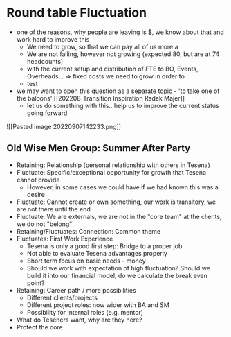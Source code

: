 # Round table Fluctuation

- one of the reasons, why people are leaving is $, we know about that and work hard to improve this
	- We need to grow, so that we can pay all of us more a
	- We are not falling, however not growing (expected 80, but are at 74 headcounts)
	- with the current setup and distribution of FTE to BO, Events, Overheads... => fixed costs we need to grow in order to 
	- test
- we may want to open this question as a separate topic - 'to take one of the baloons' [[202208_Transition Inspiration Radek Majer]]
	- let us do something with this.. help us to improve the current status going forward


![[Pasted image 20220907142233.png]]



## Old Wise Men Group: Summer After Party 

-   Retaining: Relationship (personal relationship with others in Tesena) 
-   Fluctuate: Specific/exceptional opportunity for growth that Tesena cannot provide 
    -   However, in some cases we could have if we had known this was a desire 
-   Fluctuate: Cannot create or own something, our work is transitory, we are not there until the end 
-   Fluctuate: We are externals, we are not in the "core team" at the clients, we do not "belong" 
-   Retaining/Fluctuates: Connection: Common theme 
-   Fluctuates: First Work Experience 
    -   Tesena is only a good first step: Bridge to a proper job 
    -   Not able to evaluate Tesena advantages properly 
    -   Short term focus on basic needs - money 
    -   Should we work with expectation of high fluctuation? Should we build it into our financial model, do we calculate the break even point? 
-   Retaining: Career path / more possibilities 
    -   Different clients/projects 
    -   Different project roles: now wider with BA and SM 
    -   Possibility for internal roles (e.g. mentor) 
-   What do Teseners want, why are they here? 
-   Protect the core
